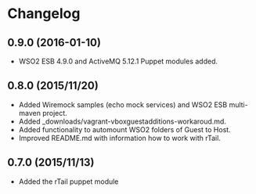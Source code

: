 # Changelog

## 0.9.0 (2016-01-10)

- WSO2 ESB 4.9.0 and ActiveMQ 5.12.1 Puppet modules added.

## 0.8.0 (2015/11/20)

- Added Wiremock samples (echo mock services) and WSO2 ESB multi-maven project.
- Added _downloads/vagrant-vboxguestadditions-workaroud.md.
- Added functionality to automount WSO2 folders of Guest to Host.
- Improved README.md with information how to work with rTail.

## 0.7.0 (2015/11/13)

- Added the rTail puppet module
